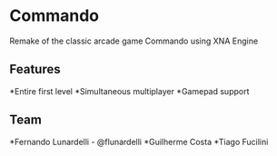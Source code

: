 Commando
=============

Remake of the classic arcade game Commando using XNA Engine 

Features
-------
*Entire first level
*Simultaneous multiplayer
*Gamepad support

Team
-------
*Fernando Lunardelli - @flunardelli
*Guilherme Costa
*Tiago Fucilini